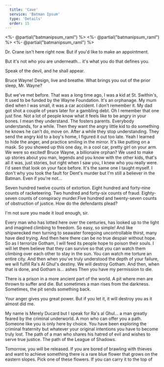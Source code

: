 ```yaml
---
  title: 'Cave'
  service: 'Batman Ipsum'
  type: 'Details'
  order: 15
---
```


<%- @partial("batmanipsum_raml") %>
<%- @partial("batmanipsum_raml") %>
<%- @partial("batmanipsum_raml") %>

Dr. Crane isn't here right now. But if you'd like to make an appointment.

But it's not who you are underneath... it's what you do that defines you.

Speak of the devil, and he shall appear.

Bruce Wayne! Design, live and breathe. What brings you out of the prior sleep, Mr. Wayne?

But we've met before. That was a long time ago, I was a kid at St. Swithin's, It used to be funded by the Wayne Foundation. It's an orphanage. My mum died when I was small, it was a car accident. I don't remember it. My dad got shot a couple of years later for a gambling debt. Oh I remember that one just fine. Not a lot of people know what it feels like to be angry in your bones. I mean they understand. The fosters parents. Everybody understands, for a while. Then they want the angry little kid to do something he knows he can't do, move on. After a while they stop understanding. They send the angry kid to a boy's home, I figured it out too late. Yeah I learned to hide the anger, and practice smiling in the mirror. It's like putting on a mask. So you showed up this one day, in a cool car, pretty girl on your arm. We were so excited! Bruce Wayne, a billionaire orphan? We used to make up stories about you man, legends and you know with the other kids, that's all it was, just stories, but right when I saw you, I knew who you really were. I'd seen that look on your face before. It's the same one I taught myself. I don't why you took the fault for Dent's murder but I'm still a believer in the Batman. Even if you're not...

Seven hundred twelve counts of extortion. Eight hundred and forty-nine counts of racketeering. Two hundred and forty-six counts of fraud. Eighty-seven counts of conspiracy murder.Five hundred and twenty-seven counts of obstruction of justice. How do the defendants plead?

I'm not sure you made it loud enough, sir.

Every man who has lotted here over the centuries, has looked up to the light and imagined climbing to freedom. So easy, so simple! And like shipwrecked men turning to seawater foregoing uncontrollable thirst, many have died trying. And then here there can be no true despair without hope. So as I terrorize Gotham, I will feed its people hope to poison their souls. I will let them believe that they can survive so that you can watch them climbing over each other to stay in the sun. You can watch me torture an entire city. And then when you've truly understood the depth of your failure, we will fulfill Ra's Al Ghul's destiny. We will destroy Gotham. And then, when that is done, and Gotham is... ashes Then you have my permission to die.

There is a prison in a more ancient part of the world. A pit where men are thrown to suffer and die. But sometimes a man rises from the darkness. Sometimes, the pit sends something back.

Your anger gives you great power. But if you Iet it, it will destroy you as it almost did me.

My name is Merely Ducard but I speak for Ra's al Ghul... a man greatly feared by the criminal underworld. A mon who can offer you a path. Someone like you is only here by choice. You have been exploring the criminal fraternity but whatever your original intentions you have to become truly lost. The path of a man who shares his hatred of evil and wishes to serve true justice. The path of the League of Shadows.

Tomorrow, you will be released. If you are bored of brawling with thieves and want to achieve something there is a rare blue flower that grows on the eastern slopes. Pick one of these flowers. If you can carry it to the top of

